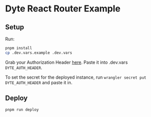 # Dyte React Router Example

## Setup

Run:

```sh
pnpm install
cp .dev.vars.example .dev.vars
```

Grab your Authorization Header [here](https://dev.dyte.io/apikeys). Paste it into .dev.vars `DYTE_AUTH_HEADER`.

To set the secret for the deployed instance, run `wrangler secret put DYTE_AUTH_HEADER` and paste it in.

## Deploy

`pnpm run deploy`

